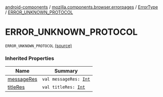 [android-components](../../index.md) / [mozilla.components.browser.errorpages](../index.md) / [ErrorType](index.md) / [ERROR_UNKNOWN_PROTOCOL](./-e-r-r-o-r_-u-n-k-n-o-w-n_-p-r-o-t-o-c-o-l.md)

# ERROR_UNKNOWN_PROTOCOL

`ERROR_UNKNOWN_PROTOCOL` [(source)](https://github.com/mozilla-mobile/android-components/blob/master/components/browser/errorpages/src/main/java/mozilla/components/browser/errorpages/ErrorPages.kt#L118)

### Inherited Properties

| Name | Summary |
|---|---|
| [messageRes](message-res.md) | `val messageRes: `[`Int`](https://kotlinlang.org/api/latest/jvm/stdlib/kotlin/-int/index.html) |
| [titleRes](title-res.md) | `val titleRes: `[`Int`](https://kotlinlang.org/api/latest/jvm/stdlib/kotlin/-int/index.html) |
